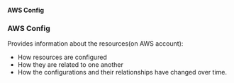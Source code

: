 **AWS Config**

### AWS Config
Provides information about the resources(on AWS account):
- How resources are configured
- How they are related to one another
- How the configurations and their relationships have changed over time.
